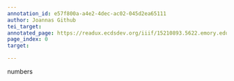 ```yaml
---
annotation_id: e57f800a-a4e2-4dec-ac02-045d2ea65111
author: Joannas Github
tei_target: 
annotated_page: https://readux.ecdsdev.org/iiif/15210893.5622.emory.edu/canvas/15210893.5622.emory.edu$1
page_index: 0
target: 

---
```

<p>numbers</p>